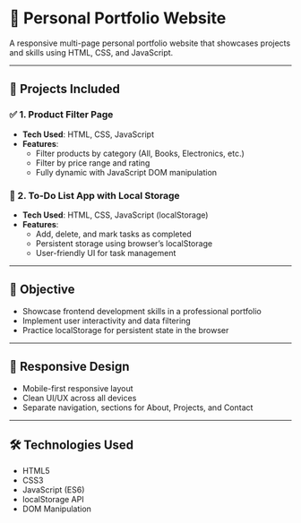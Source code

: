 # 💼 Personal Portfolio Website

A responsive multi-page personal portfolio website that showcases projects and skills using HTML, CSS, and JavaScript.


---

## 📌 Projects Included

### ✅ 1. Product Filter Page
- **Tech Used**: HTML, CSS, JavaScript
- **Features**:
  - Filter products by category (All, Books, Electronics, etc.)
  - Filter by price range and rating
  - Fully dynamic with JavaScript DOM manipulation

### 📝 2. To-Do List App with Local Storage
- **Tech Used**: HTML, CSS, JavaScript (localStorage)
- **Features**:
  - Add, delete, and mark tasks as completed
  - Persistent storage using browser’s localStorage
  - User-friendly UI for task management

---

## 🎯 Objective

- Showcase frontend development skills in a professional portfolio
- Implement user interactivity and data filtering
- Practice localStorage for persistent state in the browser

---

## 📱 Responsive Design

- Mobile-first responsive layout
- Clean UI/UX across all devices
- Separate navigation, sections for About, Projects, and Contact

---

## 🛠️ Technologies Used

- HTML5
- CSS3
- JavaScript (ES6)
- localStorage API
- DOM Manipulation


